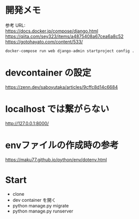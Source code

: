 # 開発メモ

参考 URL:  
https://docs.docker.jp/compose/django.html  
https://qiita.com/sey323/items/a4875408a67cea6a8c52  
https://gotohayato.com/content/533/

```bash
docker-compose run web django-admin startproject config .
```

# devcontainer の設定

https://zenn.dev/saboyutaka/articles/9cffc8d14c6684

# localhost では繋がらない

http://127.0.0.1:8000/

# envファイルの作成時の参考
https://maku77.github.io/python/env/dotenv.html

# Start

- clone
- dev container を開く
- python manage.py migrate
- python manage.py runserver